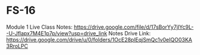 # FS-16

Module 1 Live Class Notes: https://drive.google.com/file/d/17sBorYy7jIYc9L--U-Jflapx7M4E1p7p/view?usp=drive_link
Notes Drive Link: https://drive.google.com/drive/u/0/folders/1OcE28plEqjSmQc1v0eIQO03KA3RroLPC
